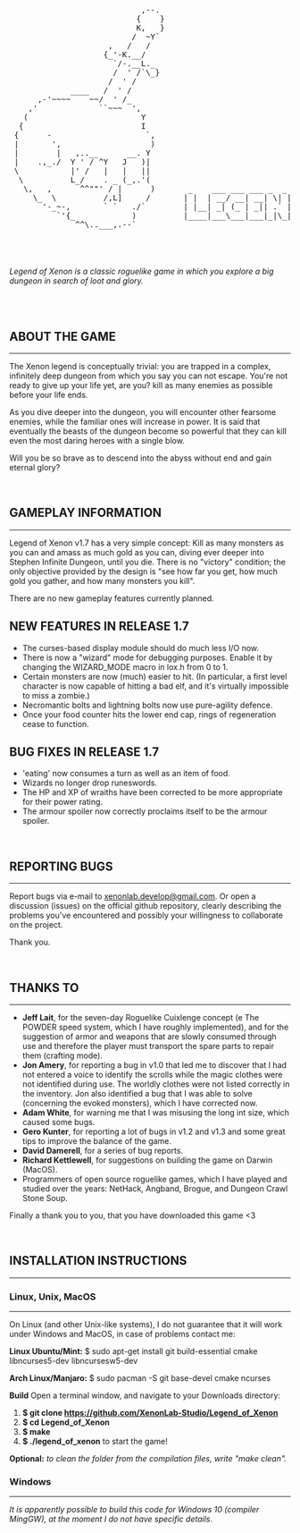 <pre>
 
                            ,--.
                           {    }
                           K,   }
                          /  ~Y`
                     ,   /   /
                    {_'-K.__/
                      `/-.__L._
                      /  ' /`\_}
                     /  ' /
             ____   /  ' /
      ,-'~~~~    ~~/  ' /_
    ,'             ``~~~  ',
   (                        Y
  {                         I
 {      -                    `,
 |       ',                   )
 |        |   ,..__      __. Y
 |    .,_./  Y ' / ^Y   J   )|
 \           |' /   |   |   ||
  \          L_/    . _ (_,.'(
   \,   ,      ^^""' / |      )       _    ___ ___ ___ _  _ ___     ___  ___  __  _____ _  _  ___  _  _ 
     \_  \          /,L]     /       | |  | __/ __| __| \| |   \   / _ \| __| \ \/ / __| \| |/ _ \| \| |
       '-_~-,       ` `   ./`        | |__| _| (_ | _|| .` | |) | | (_) | _|   >  <| _|| .` | (_) | .` |
          `'{_            )          |____|___\___|___|_|\_|___/   \___/|_|   /_/\_\___|_|\_|\___/|_|\_|
              ^^\..___,.--`
                                                                    
</pre>
<br>

###### Legend of Xenon is a classic roguelike game in which you explore a big dungeon in search of loot and glory.

<br>

## ABOUT THE GAME
-----------------

The Xenon legend is conceptually trivial: you are trapped in a complex, infinitely deep dungeon from which you say you can not escape. You're not ready to give up your life yet, are you? kill as many enemies as possible before your life ends.

As you dive deeper into the dungeon, you will encounter other fearsome enemies, while the familiar ones will increase in power. It is said that eventually the beasts of the dungeon become so powerful that they can kill even the most daring heroes with a single blow.

Will you be so brave as to descend into the abyss without end and gain eternal glory?

<br>

## GAMEPLAY INFORMATION
-----------------------

Legend of Xenon v1.7 has a very simple concept: Kill as many monsters
as you can and amass as much gold as you can, diving ever deeper into Stephen
Infinite Dungeon, until you die.  There is no "victory" condition; the only
objective provided by the design is "see how far you get, how much gold you
gather, and how many monsters you kill".

There are no new gameplay features currently planned.

NEW FEATURES IN RELEASE 1.7
---------------------------
* The curses-based display module should do much less I/O now.
* There is now a "wizard" mode for debugging purposes. Enable it by changing
  the WIZARD_MODE macro in lox.h from 0 to 1.
* Certain monsters are now (much) easier to hit. (In particular, a first
  level character is now capable of hitting a bad elf, and it's virtually
  impossible to miss a zombie.)
* Necromantic bolts and lightning bolts now use pure-agility defence.
* Once your food counter hits the lower end cap, rings of regeneration
  cease to function.

BUG FIXES IN RELEASE 1.7
------------------------
* 'eating' now consumes a turn as well as an item of food.
* Wizards no longer drop runeswords.
* The HP and XP of wraiths have been corrected to be more appropriate for their
  power rating.
* The armour spoiler now correctly proclaims itself to be the armour spoiler.

<br>

## REPORTING BUGS
-----------------

Report bugs via e-mail to xenonlab.develop@gmail.com. Or open a discussion (issues) on the official github repository, clearly describing the problems you've encountered and possibly your willingness to collaborate on the project.

Thank you.

<br>

## THANKS TO
------------

* **Jeff Lait**, for the seven-day Roguelike Cuixlenge concept (e The POWDER speed system, which I have roughly implemented), and for the suggestion of armor and weapons that are slowly consumed through use and therefore the player must transport the spare parts to repair them (crafting mode).
* **Jon Amery**, for reporting a bug in v1.0 that led me to discover that I had not entered a voice to identify the scrolls while the magic clothes were not identified during use. The worldly clothes were not listed correctly in the inventory. Jon also identified a bug that I was able to solve (concerning the evoked monsters), which I have corrected now.
* **Adam White**, for warning me that I was misusing the long int size, which caused some bugs.
* **Gero Kunter**, for reporting a lot of bugs in v1.2 and v1.3 and some great tips to improve the balance of the game.
* **David Damerell**, for a series of bug reports.
* **Richard Kettlewell**, for suggestions on building the game on Darwin (MacOS).
* Programmers of open source roguelike games, which I have played and studied over the years: NetHack, Angband, Brogue, and Dungeon Crawl Stone Soup.

Finally a thank you to you, that you have downloaded this game <3

<br>

## INSTALLATION INSTRUCTIONS
----------------------------

### Linux, Unix, MacOS
----------------------

On Linux (and other Unix-like systems), I do not guarantee that it will work
under Windows and MacOS, in case of problems contact me:

**Linux Ubuntu/Mint:**
$ sudo apt-get install git build-essential cmake libncurses5-dev libncursesw5-dev

**Arch Linux/Manjaro:**
$ sudo pacman -S git base-devel cmake ncurses

**Build**
Open a terminal window, and navigate to your Downloads directory: <br>
1. **$ git clone https://github.com/XenonLab-Studio/Legend_of_Xenon** <br>
2. **$ cd Legend_of_Xenon** <br>
3. **$ make** <br>
4. **$ ./legend_of_xenon** to start the game!

**Optional:** *to clean the folder from the compilation files, write "make clean".*

### Windows
-----------------

*It is apparently possible to build this code for Windows 10 (compiler MingGW), at the moment I do not have specific details*.
